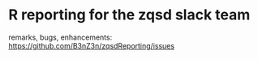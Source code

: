 # R reporting for the zqsd slack team

remarks, bugs, enhancements: https://github.com/B3nZ3n/zqsdReporting/issues